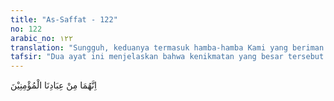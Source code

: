 ```yaml
---
title: "As-Saffat - 122"
no: 122
arabic_no: ١٢٢
translation: "Sungguh, keduanya termasuk hamba-hamba Kami yang beriman."
tafsir: "Dua ayat ini menjelaskan bahwa kenikmatan yang besar tersebut di atas seperti kemenangan atas musuh-musuh, petunjuk-petunjuk Tuhan, kemuliaan-kemuliaan, dan sebagainya adalah berkat amal kebajikan yang mereka lakukan, dan pengorbanan serta penderitaan mereka dalam memperjuangkan penegakan agama tauhid. Jadi begitulah Allah memberikan pembalasan pahala dunia-akhirat atas orang-orang yang berbuat kebaikan untuk kemaslahatan sesama umat manusia.\n\nYang mendorong keduanya mengerjakan amal-amal kebajikan dan bersedia mengalami penderitaan adalah iman yang bersemi dalam dada mereka. Dari landasan iman yang kuat lahirlah perbuatan-perbuatan yang mulia, itulah sebabnya Allah menegaskan bahwa keduanya adalah hamba-hamba Allah yang beriman."
---
```


اِنَّهُمَا مِنْ عِبَادِنَا الْمُؤْمِنِيْنَ
